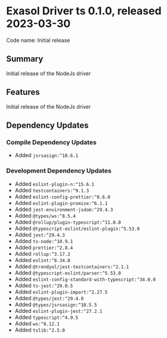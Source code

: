 # Exasol Driver ts 0.1.0, released 2023-03-30

Code name: Initial release

## Summary

Initial release of the NodeJs driver

## Features

Initial release of the NodeJs driver

## Dependency Updates

### Compile Dependency Updates

- Added `jsrsasign:^10.6.1`

### Development Dependency Updates

- Added `eslint-plugin-n:^15.6.1`
- Added `testcontainers:^9.1.3`
- Added `eslint-config-prettier:^8.6.0`
- Added `eslint-plugin-promise:^6.1.1`
- Added `jest-environment-jsdom:^29.4.3`
- Added `@types/ws:^8.5.4`
- Added `@rollup/plugin-typescript:^11.0.0`
- Added `@typescript-eslint/eslint-plugin:^5.53.0`
- Added `jest:^29.4.3`
- Added `ts-node:^10.9.1`
- Added `prettier:^2.8.4`
- Added `rollup:^3.17.2`
- Added `eslint:^8.34.0`
- Added `@trendyol/jest-testcontainers:^2.1.1`
- Added `@typescript-eslint/parser:^5.53.0`
- Added `eslint-config-standard-with-typescript:^34.0.0`
- Added `ts-jest:^29.0.5`
- Added `eslint-plugin-import:^2.27.5`
- Added `@types/jest:^29.4.0`
- Added `@types/jsrsasign:^10.5.5`
- Added `eslint-plugin-jest:^27.2.1`
- Added `typescript:^4.9.5`
- Added `ws:^8.12.1`
- Added `tslib:^2.5.0`
